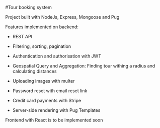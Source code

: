 #Tour booking system

Project built with NodeJs, Express, Mongoose and Pug

Features implemented on backend:

- REST API
- Filtering, sorting, pagination
- Authentication and authorisation with JWT
- Geospatial Query and Aggregation: Finding tour withing a radius and calculating distances
- Uploading images with multer
- Password reset with email reset link
- Credit card payments with Stripe

- Server-side rendering with Pug Templates

Frontend with React is to be implemented soon
